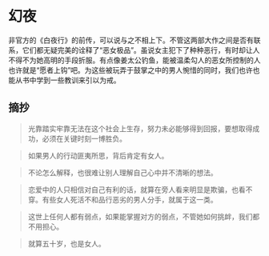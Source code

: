 # 幻夜

非官方的《白夜行》的前传，可以说与之不相上下。不管这两部大作之间是否有联系，它们都无疑完美的诠释了“恶女极品”。虽说女主犯下了种种恶行，有时却让人不得不为她高明的手段折服。有点像姜太公钓鱼，能被温柔勾人的恶女所控制的人也许就是“愿者上钩”吧。为这些被玩弄于鼓掌之中的男人惋惜的同时，我们也许也能从书中学到一些教训来引以为戒。

## 摘抄 
 
> 光靠踏实牢靠无法在这个社会上生存，努力未必能够得到回报，要想取得成功，必须在关键时刻一博胜负。

> 如果男人的行动匪夷所思，背后肯定有女人。

> 不论怎么解释，也很难让别人理解自己心中并不清晰的想法。

> 恋爱中的人只相信对自己有利的话，就算在旁人看来明显是欺骗，也看不穿。有些女人死活不和品行恶劣的男人分手，就属于这一类。

> 这世上任何人都有弱点，如果能掌握对方的弱点，不管她如何挑衅，我们都不用担心。

> 就算五十岁，也是女人。